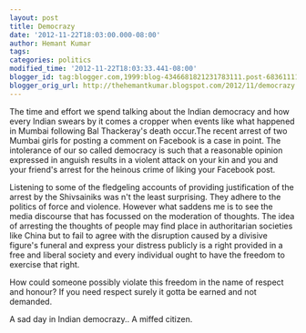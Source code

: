 ```yaml
---
layout: post
title: Democrazy
date: '2012-11-22T18:03:00.000-08:00'
author: Hemant Kumar
tags:
categories: politics 
modified_time: '2012-11-22T18:03:33.441-08:00'
blogger_id: tag:blogger.com,1999:blog-4346681821231783111.post-6836111133140079040
blogger_orig_url: http://thehemantkumar.blogspot.com/2012/11/democrazy.html
---
```


The time and effort we spend talking about the Indian democracy and how every Indian swears by it comes a cropper when events like what happened in Mumbai following Bal Thackeray's death occur.The recent arrest of two Mumbai girls for posting a comment on Facebook is a case in point. The intolerance of our so called democracy is such that a reasonable opinion expressed in anguish results in a violent attack on your kin and you and your friend's arrest for the heinous crime of liking your Facebook post.

Listening to some of the fledgeling accounts of providing justification of the arrest by the Shivsainiks was n't the least surprising. They adhere to the politics of force and violence. However what saddens me is to see the media discourse that has focussed on the moderation of thoughts. The idea of arresting the thoughts of  people may find place in authoritarian societies like China but to fail to agree with the disruption caused by a divisive figure's funeral and express your distress publicly is a right provided in a free and liberal society and every individual ought to have the freedom to exercise that right.

How could someone possibly violate this freedom in the name of respect and honour? If you need respect surely it gotta be earned and not demanded.

A sad day in Indian democrazy..
A miffed citizen.